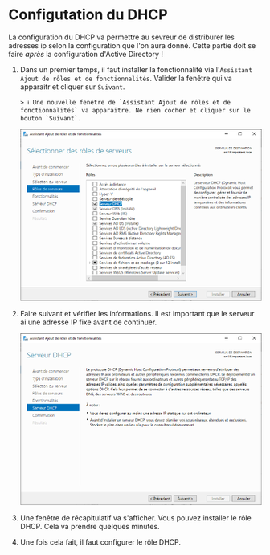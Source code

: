 # Configutation du DHCP

La configuration du DHCP va permettre au sevreur de distriburer les adresses ip selon la configuration que l'on aura donné. Cette partie doit se faire *après* la configuration d'Active Directory !  

1. Dans un premier temps, il faut installer la fonctionnalité via l'`Assistant Ajout de rôles et de fonctionnalités`. Valider la fenêtre qui va apparaitr et cliquer sur `Suivant`.  

       > ℹ Une nouvelle fenêtre de `Assistant Ajout de rôles et de fonctionnalités` va apparaitre. Ne rien cocher et cliquer sur le bouton `Suivant`.  

    ![DHCP 01](./DHCP/../res/DHCP01.png)

2. Faire suivant et vérifier les informations. Il est important que le serveur ai une adresse IP fixe avant de continuer.  

    ![DHCP02](./res/DHCP02.png)

3. Une fenêtre de récapitulatif va s'afficher. Vous pouvez installer le rôle DHCP. Cela va prendre quelques minutes.

4. Une fois cela fait, il faut configurer le rôle DHCP.

